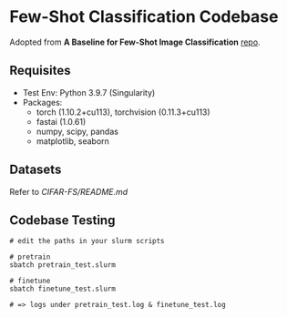 # Few-Shot Classification Codebase

Adopted from **A Baseline for Few-Shot Image Classification** [repo](https://github.com/amazon-research/few-shot-baseline).

## Requisites
- Test Env: Python 3.9.7 (Singularity)
- Packages:
    - torch (1.10.2+cu113), torchvision (0.11.3+cu113)
    - fastai (1.0.61)
    - numpy, scipy, pandas
    - matplotlib, seaborn

## Datasets
Refer to *CIFAR-FS/README.md*

## Codebase Testing
```
# edit the paths in your slurm scripts

# pretrain
sbatch pretrain_test.slurm

# finetune
sbatch finetune_test.slurm

# => logs under pretrain_test.log & finetune_test.log
```
